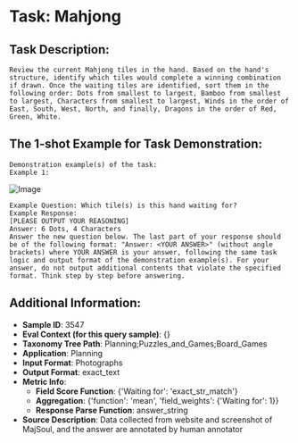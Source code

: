 # Task: Mahjong

## Task Description:

```
Review the current Mahjong tiles in the hand. Based on the hand's structure, identify which tiles would complete a winning combination if drawn. Once the waiting tiles are identified, sort them in the following order: Dots from smallest to largest, Bamboo from smallest to largest, Characters from smallest to largest, Winds in the order of East, South, West, North, and finally, Dragons in the order of Red, Green, White.
```

## The 1-shot Example for Task Demonstration:

```
Demonstration example(s) of the task:
Example 1:
```

![Image](0.jpg)

```
Example Question: Which tile(s) is this hand waiting for?
Example Response:
[PLEASE OUTPUT YOUR REASONING]
Answer: 6 Dots, 4 Characters
Answer the new question below. The last part of your response should be of the following format: "Answer: <YOUR ANSWER>" (without angle brackets) where YOUR ANSWER is your answer, following the same task logic and output format of the demonstration example(s). For your answer, do not output additional contents that violate the specified format. Think step by step before answering.
```

## Additional Information:

- **Sample ID**: 3547
- **Eval Context (for this query sample)**: {}
- **Taxonomy Tree Path**: Planning;Puzzles_and_Games;Board_Games
- **Application**: Planning
- **Input Format**: Photographs
- **Output Format**: exact_text
- **Metric Info**:
  - **Field Score Function**: {'Waiting for': 'exact_str_match'}
  - **Aggregation**: {'function': 'mean', 'field_weights': {'Waiting for': 1}}
  - **Response Parse Function**: answer_string
- **Source Description**: Data collected from website and screenshot of MajSoul, and the answer are annotated by human annotator
